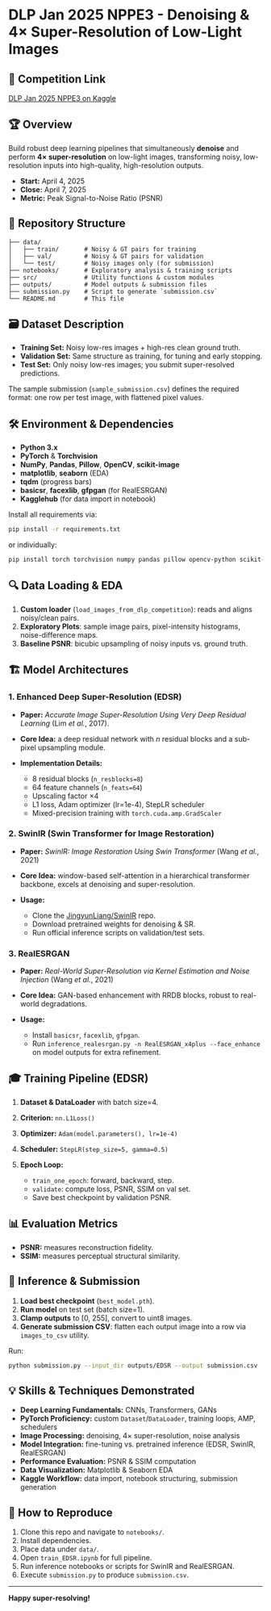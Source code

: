 # DLP Jan 2025 NPPE3 - Denoising & 4× Super-Resolution of Low-Light Images

## 📄 Competition Link

[DLP Jan 2025 NPPE3 on Kaggle](https://www.kaggle.com/competitions/dlp-jan-2025-nppe-3/overview)

## 🏆 Overview

Build robust deep learning pipelines that simultaneously **denoise** and perform **4× super-resolution** on low-light images, transforming noisy, low-resolution inputs into high-quality, high-resolution outputs.

* **Start:** April 4, 2025
* **Close:** April 7, 2025
* **Metric:** Peak Signal-to-Noise Ratio (PSNR)

## 📂 Repository Structure

```
├── data/
│   ├── train/       # Noisy & GT pairs for training
│   ├── val/         # Noisy & GT pairs for validation
│   └── test/        # Noisy images only (for submission)
├── notebooks/       # Exploratory analysis & training scripts
├── src/             # Utility functions & custom modules
├── outputs/         # Model outputs & submission files
├── submission.py    # Script to generate `submission.csv`
└── README.md        # This file
```

## 🗃️ Dataset Description

* **Training Set:** Noisy low-res images + high-res clean ground truth.
* **Validation Set:** Same structure as training, for tuning and early stopping.
* **Test Set:** Only noisy low-res images; you submit super-resolved predictions.

The sample submission (`sample_submission.csv`) defines the required format: one row per test image, with flattened pixel values.

## 🛠️ Environment & Dependencies

* **Python 3.x**
* **PyTorch** & **Torchvision**
* **NumPy**, **Pandas**, **Pillow**, **OpenCV**, **scikit-image**
* **matplotlib**, **seaborn** (EDA)
* **tqdm** (progress bars)
* **basicsr**, **facexlib**, **gfpgan** (for RealESRGAN)
* **Kagglehub** (for data import in notebook)

Install all requirements via:

```bash
pip install -r requirements.txt
```

or individually:

```bash
pip install torch torchvision numpy pandas pillow opencv-python scikit-image matplotlib seaborn tqdm basicsr gfpgan facexlib kagglehub
```

## 🔍 Data Loading & EDA

1. **Custom loader** (`load_images_from_dlp_competition`): reads and aligns noisy/clean pairs.
2. **Exploratory Plots**: sample image pairs, pixel-intensity histograms, noise-difference maps.
3. **Baseline PSNR**: bicubic upsampling of noisy inputs vs. ground truth.

## 🏗️ Model Architectures

### 1. Enhanced Deep Super-Resolution (EDSR)

* **Paper:** *Accurate Image Super-Resolution Using Very Deep Residual Learning* (Lim *et al.*, 2017).
* **Core Idea:** a deep residual network with *n* residual blocks and a sub-pixel upsampling module.
* **Implementation Details:**

  * 8 residual blocks (`n_resblocks=8`)
  * 64 feature channels (`n_feats=64`)
  * Upscaling factor ×4
  * L1 loss, Adam optimizer (lr=1e-4), StepLR scheduler
  * Mixed-precision training with `torch.cuda.amp.GradScaler`

### 2. SwinIR (Swin Transformer for Image Restoration)

* **Paper:** *SwinIR: Image Restoration Using Swin Transformer* (Wang *et al.*, 2021)
* **Core Idea:** window-based self-attention in a hierarchical transformer backbone, excels at denoising and super-resolution.
* **Usage:**

  * Clone the [JingyunLiang/SwinIR](https://github.com/JingyunLiang/SwinIR) repo.
  * Download pretrained weights for denoising & SR.
  * Run official inference scripts on validation/test sets.

### 3. RealESRGAN

* **Paper:** *Real-World Super-Resolution via Kernel Estimation and Noise Injection* (Wang *et al.*, 2021)
* **Core Idea:** GAN-based enhancement with RRDB blocks, robust to real-world degradations.
* **Usage:**

  * Install `basicsr`, `facexlib`, `gfpgan`.
  * Run `inference_realesrgan.py -n RealESRGAN_x4plus --face_enhance` on model outputs for extra refinement.

## 🎓 Training Pipeline (EDSR)

1. **Dataset & DataLoader** with batch size=4.
2. **Criterion:** `nn.L1Loss()`
3. **Optimizer:** `Adam(model.parameters(), lr=1e-4)`
4. **Scheduler:** `StepLR(step_size=5, gamma=0.5)`
5. **Epoch Loop:**

   * `train_one_epoch`: forward, backward, step.
   * `validate`: compute loss, PSNR, SSIM on val set.
   * Save best checkpoint by validation PSNR.

## 📊 Evaluation Metrics

* **PSNR:** measures reconstruction fidelity.
* **SSIM:** measures perceptual structural similarity.

## 🚀 Inference & Submission

1. **Load best checkpoint** (`best_model.pth`).
2. **Run model** on test set (batch size=1).
3. **Clamp outputs** to \[0, 255], convert to uint8 images.
4. **Generate submission CSV**: flatten each output image into a row via `images_to_csv` utility.

Run:

```bash
python submission.py --input_dir outputs/EDSR --output submission.csv
```

## 💡 Skills & Techniques Demonstrated

* **Deep Learning Fundamentals:** CNNs, Transformers, GANs
* **PyTorch Proficiency:** custom `Dataset`/`DataLoader`, training loops, AMP, schedulers
* **Image Processing:** denoising, 4× super-resolution, noise analysis
* **Model Integration:** fine-tuning vs. pretrained inference (EDSR, SwinIR, RealESRGAN)
* **Performance Evaluation:** PSNR & SSIM computation
* **Data Visualization:** Matplotlib & Seaborn EDA
* **Kaggle Workflow:** data import, notebook structuring, submission generation

## 🏃 How to Reproduce

1. Clone this repo and navigate to `notebooks/`.
2. Install dependencies.
3. Place data under `data/`.
4. Open `train_EDSR.ipynb` for full pipeline.
5. Run inference notebooks or scripts for SwinIR and RealESRGAN.
6. Execute `submission.py` to produce `submission.csv`.

---

**Happy super-resolving!**
